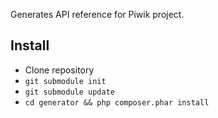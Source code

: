 Generates API reference for Piwik project.

## Install

 * Clone repository
 * `git submodule init`
 * `git submodule update`
 * `cd generator && php composer.phar install`
